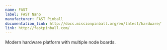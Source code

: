 ```yaml
---
name: FAST
label: FAST Nano
manufacturer: FAST Pinball
documentation_link: http://docs.missionpinball.org/en/latest/hardware/fast/index.html
link: http://fastpinball.com/
---
```

Modern hardware platform with multiple node boards.
